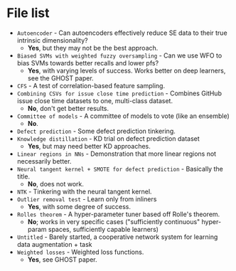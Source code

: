 # File list

* `Autoencoder` - Can autoencoders effectively reduce SE data to their true intrinsic dimensionality? 
  * **Yes**, but they may not be the best approach.
* `Biased SVMs with weighted fuzzy oversampling` - Can we use WFO to bias SVMs towards better recalls and lower pfs?
  * **Yes**, with varying levels of success. Works better on deep learners, see the GHOST paper.
* `CFS` - A test of correlation-based feature sampling.
* `Combining CSVs for issue close time prediction` - Combines GitHub issue close time datasets to one, multi-class dataset.
  * **No**, don't get better results.
* `Committee of models` - A committee of models to vote (like an ensemble)
  * **No**.
* `Defect prediction` - Some defect prediction tinkering.
* `Knowledge distillation` - KD trial on defect prediction dataset
  * **Yes**, but may need better KD approaches.
* `Linear regions in NNs` - Demonstration that more linear regions not necessarily better.
* `Neural tangent kernel + SMOTE for defect prediction` - Basically the title.
  * **No**, does not work.
* `NTK` - Tinkering with the neural tangent kernel.
* `Outlier removal test` - Learn only from inliners
  * **Yes**, with some degree of success.
* `Rolles theorem` - A hyper-parameter tuner based off Rolle's theorem.
  * **No**; works in very specific cases ("sufficiently continuous" hyper-param spaces, sufficiently capable learners)
* `Untitled` - Barely started, a cooperative network system for learning data augmentation + task
* `Weighted losses` - Weighted loss functions.
  * **Yes**, see GHOST paper.
